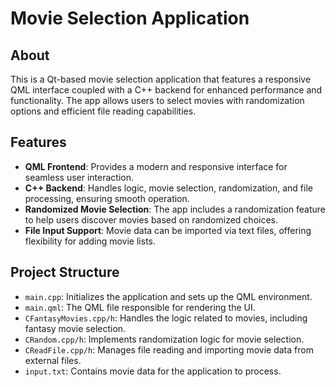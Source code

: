 # Movie Selection Application

## About
This is a Qt-based movie selection application that features a responsive QML interface coupled with a C++ backend for enhanced performance and functionality. The app allows users to select movies with randomization options and efficient file reading capabilities.

## Features
- **QML Frontend**: Provides a modern and responsive interface for seamless user interaction.
- **C++ Backend**: Handles logic, movie selection, randomization, and file processing, ensuring smooth operation.
- **Randomized Movie Selection**: The app includes a randomization feature to help users discover movies based on randomized choices.
- **File Input Support**: Movie data can be imported via text files, offering flexibility for adding movie lists.

## Project Structure
- `main.cpp`: Initializes the application and sets up the QML environment.
- `main.qml`: The QML file responsible for rendering the UI.
- `CFantasyMovies.cpp/h`: Handles the logic related to movies, including fantasy movie selection.
- `CRandom.cpp/h`: Implements randomization logic for movie selection.
- `CReadFile.cpp/h`: Manages file reading and importing movie data from external files.
- `input.txt`: Contains movie data for the application to process.

